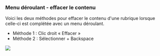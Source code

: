 ### **Menu déroulant - e**ffacer le contenu

Voici les deux méthodes pour effacer le contenu d'une rubrique lorsque celle-ci est complétée avec un menu déroulant.

- Méthode 1 : Clic droit « Effacer »
- Méthode 2 : Sélectionner + Backspace

![](https://t9017115504.p.clickup-attachments.com/t9017115504/48e3f4e6-e346-4128-8b7d-1bdd8a8b32a1/image.png)

###